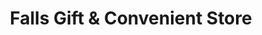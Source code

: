---
title: "Falls Gift & Convenient Store"
url: /cuyahoga-falls/falls-gift-and-convenient-store/
shop: convenience
---